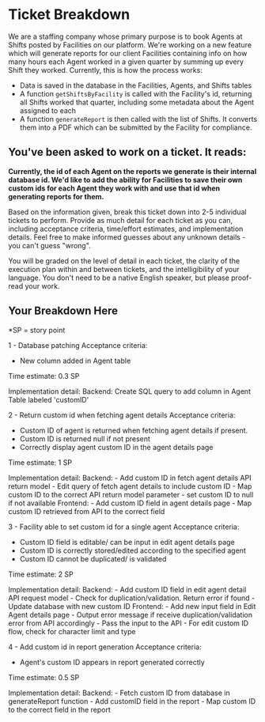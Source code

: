 # Ticket Breakdown
We are a staffing company whose primary purpose is to book Agents at Shifts posted by Facilities on our platform. We're working on a new feature which will generate reports for our client Facilities containing info on how many hours each Agent worked in a given quarter by summing up every Shift they worked. Currently, this is how the process works:

- Data is saved in the database in the Facilities, Agents, and Shifts tables
- A function `getShiftsByFacility` is called with the Facility's id, returning all Shifts worked that quarter, including some metadata about the Agent assigned to each
- A function `generateReport` is then called with the list of Shifts. It converts them into a PDF which can be submitted by the Facility for compliance.

## You've been asked to work on a ticket. It reads:

**Currently, the id of each Agent on the reports we generate is their internal database id. We'd like to add the ability for Facilities to save their own custom ids for each Agent they work with and use that id when generating reports for them.**


Based on the information given, break this ticket down into 2-5 individual tickets to perform. Provide as much detail for each ticket as you can, including acceptance criteria, time/effort estimates, and implementation details. Feel free to make informed guesses about any unknown details - you can't guess "wrong".


You will be graded on the level of detail in each ticket, the clarity of the execution plan within and between tickets, and the intelligibility of your language. You don't need to be a native English speaker, but please proof-read your work.

## Your Breakdown Here

*SP = story point

1 - Database patching 
Acceptance criteria: 
- New column added in Agent table 

Time estimate: 0.3 SP 

Implementation detail: 
Backend: Create SQL query to add column in Agent Table labeled 'customID' 


2 - Return custom id when fetching agent details
Acceptance criteria:
- Custom ID of agent is returned when fetching agent details if present. 
- Custom ID is returned null if not present
- Correctly display agent custom ID in the agent details page 

Time estimate: 1 SP

Implementation detail: 
Backend:
    - Add custom ID in fetch agent details API return model 
    - Edit query of fetch agent details to include custom ID
    - Map custom ID to the correct API return model parameter
    - set custom ID to null if not available 
Frontend: 
    - Add custom ID field in agent details page 
    - Map custom ID retrieved from API to the correct field 

3 - Facility able to set custom id for a single agent
Acceptance criteria: 
- Custom ID field is editable/ can be input in edit agent details page 
- Custom ID is correctly stored/edited according to the specified agent 
- Custom ID cannot be duplicated/ is validated

Time estimate: 2 SP  

Implementation detail: 
Backend: 
    - Add custom ID field in edit agent detail API request model 
    - Check for duplication/validation. Return error if found
    - Update database with new custom ID 
Frontend:
    - Add new input field in Edit Agent details page 
    - Output error message if receive duplication/validation error from API accordingly 
    - Pass the input to the API 
    - For edit custom ID flow, check for character limit and type 

4 - Add custom id in report generation
Acceptance criteria: 
- Agent's custom ID appears in report generated correctly 

Time estimate: 0.5 SP

Implementation detail: 
Backend: 
    - Fetch custom ID from database in generateReport function
    - Add customID field in the report
    - Map custom ID to the correct field in the report 


